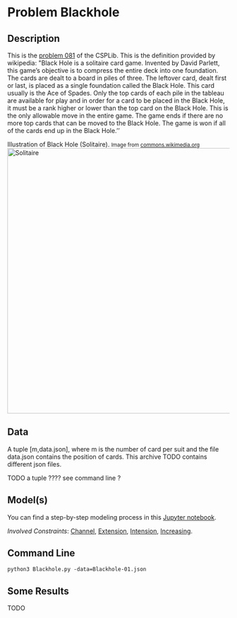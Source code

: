 # Problem Blackhole

## Description
This is the [problem 081](http://www.csplib.org/Problems/prob081) of the CSPLib. This is the definition provided by wikipedia: 
"Black Hole is a solitaire card game. Invented by David Parlett, this game’s objective is to compress the entire 
deck into one foundation. The cards are dealt to a board in piles of three. The leftover card, dealt first or last, 
is placed as a single foundation called the Black Hole. This card usually is the Ace of Spades. Only the top cards of
each pile in the tableau are available for play and in order for a card to be placed in the Black Hole, it must be a 
rank higher or lower than the top card on the Black Hole. This is the only allowable move in the entire game. 
The game ends if there are no more top cards that can be moved to the Black Hole. The game is won if all of the
cards end up in the Black Hole.’’

Illustration of Black Hole (Solitaire). <small>Image from [commons.wikimedia.org](https://commons.wikimedia.org/wiki/File:Pysol-black-hole-solitaire-deal-1000-with-public-domain-tabletile.png)</small>
<img src="https://pycsp.org/assets/notebooks/figures/solitaire.png" alt="Solitaire" width="600" />

## Data
A tuple \[m,data.json], where m is the number of card per suit and the file data.json contains the position of cards.
This archive TODO contains different json files.

TODO a tuple ????  see command line ?
## Model(s)

You can find a step-by-step modeling process in this [Jupyter notebook](https://pycsp.org/documentation/models/CSP/Blackhole/).


*Involved Constraints*: [Channel](https://pycsp.org/documentation/constraints/Channel/), [Extension](https://pycsp.org/documentation/constraints/Extension/),
[Intension](https://pycsp.org/documentation/constraints/Intension/), [Increasing](https://pycsp.org/documentation/constraints/Increasing/).



## Command Line

```shell
python3 Blackhole.py -data=Blackhole-01.json
```

## Some Results

TODO

